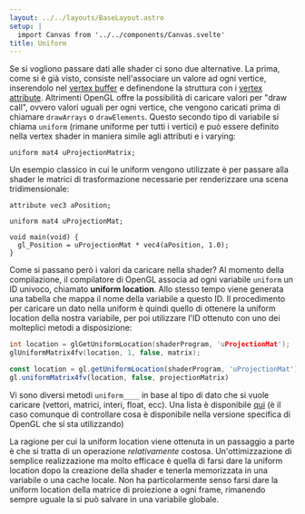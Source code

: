 ```yaml
---
layout: ../../layouts/BaseLayout.astro
setup: |
  import Canvas from '../../components/Canvas.svelte'
title: Uniform
---
```


Se si vogliono passare dati alle shader ci sono due alternative. La prima, come si è già visto, consiste nell'associare un valore ad ogni vertice, inserendolo nel [vertex buffer](/theory/opengl-vertex-buffer) e definendone la struttura con i [vertex attribute](/theory/opengl-vertex-attribute). Altrimenti OpenGL offre la possibilità di caricare valori per "draw call", ovvero valori uguali per ogni vertice, che vengono caricati prima di chiamare `drawArrays` o `drawElements`. Questo secondo tipo di variabile si chiama `uniform` (rimane uniforme per tutti i vertici) e può essere definito nella vertex shader in maniera simile agli attributi e i varying:

```shader
uniform mat4 uProjectionMatrix;
```

Un esempio classico in cui le uniform vengono utilizzate è per passare alla shader le matrici di trasformazione necessarie per renderizzare una scena tridimensionale:

```shader
attribute vec3 aPosition;

uniform mat4 uProjectionMat;

void main(void) {
  gl_Position = uProjectionMat * vec4(aPosition, 1.0);
}
```

Come si passano però i valori da caricare nella shader? Al momento della compilazione, il compilatore di OpenGL associa ad ogni variabile `uniform` un ID univoco, chiamato **uniform location**. Allo stesso tempo viene generata una tabella che mappa il nome della variabile a questo ID. Il procedimento per caricare un dato nella uniform è quindi quello di ottenere la uniform location della nostra variabile, per poi utilizzare l'ID ottenuto con uno dei molteplici metodi a disposizione:

```cpp
int location = glGetUniformLocation(shaderProgram, 'uProjectionMat');
glUniformMatrix4fv(location, 1, false, matrix);
```

```ts
const location = gl.getUniformLocation(shaderProgram, 'uProjectionMat')
gl.uniformMatrix4fv(location, false, projectionMatrix)
```

Vi sono diversi metodi `uniform____` in base al tipo di dato che si vuole caricare (vettori, matrici, interi, float, ecc). Una lista è disponibile [qui](https://www.khronos.org/registry/OpenGL-Refpages/gl4/html/glUniform.xhtml) (è il caso comunque di controllare cosa è disponibile nella versione specifica di OpenGL che si sta utilizzando)

La ragione per cui la uniform location viene ottenuta in un passaggio a parte è che si tratta di un operazione _relativamente_ costosa. Un'ottimizzazione di semplice realizzazione ma molto efficace è quella di farsi dare la uniform location dopo la creazione della shader e tenerla memorizzata in una variabile o una cache locale. Non ha particolarmente senso farsi dare la uniform location della matrice di proiezione a ogni frame, rimanendo sempre uguale la si può salvare in una variabile globale.

